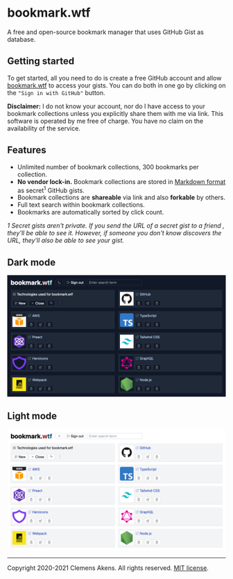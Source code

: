 # bookmark.wtf

A free and open-source bookmark manager that uses GitHub Gist as database.

## Getting started

To get started, all you need to do is create a free GitHub account and allow
[bookmark.wtf](https://bookmark.wtf) to access your gists. You can do both in
one go by clicking on the `"Sign in with GitHub"` button.

**Disclaimer:** I do not know your account, nor do I have access to your
bookmark collections unless you explicitly share them with me via link. This
software is operated by me free of charge. You have no claim on the availability
of the service.

## Features

- Unlimited number of bookmark collections, 300 bookmarks per collection.
- **No vendor lock-in.** Bookmark collections are stored in
  [Markdown format](https://en.wikipedia.org/wiki/Markdown) as
  secret<sup>1</sup> GitHub gists.
- Bookmark collections are **shareable** via link and also **forkable** by
  others.
- Full text search within bookmark collections.
- Bookmarks are automatically sorted by click count.

_1 Secret gists aren't private. If you send the URL of a secret gist to a friend
, they'll be able to see it. However, if someone you don't know discovers the
URL, they'll also be able to see your gist._

## Dark mode

<a href="https://bookmark.wtf/9803bde974539a8992c0515b28db439b"><img src="./screenshot-dark-mode.png"/></a>

## Light mode

<a href="https://bookmark.wtf/9803bde974539a8992c0515b28db439b"><img src="./screenshot-light-mode.png"/></a>

---

Copyright 2020-2021 Clemens Akens. All rights reserved.
[MIT license](https://github.com/clebert/bookmark.wtf/blob/master/LICENSE.md).
